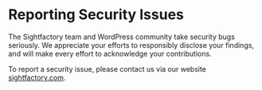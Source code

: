 # Reporting Security Issues

The Sightfactory team and WordPress community take security bugs seriously. We appreciate your efforts to responsibly disclose your findings, and will make every effort to acknowledge your contributions.

To report a security issue, please contact us via our website [sightfactory.com](https://sightfactory.com/contact-us/).

